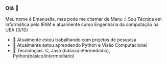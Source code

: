 ### Olá 👋
Meu nome é Emanuelle, mas pode me chamar de Manu :) Sou Técnica em Informática pelo IFAM e atualmente curso Engenharia da computação na UEA (3/10)
- 🔭 Atualmente estou trabalhando com projetos de pesquisa
- 🌱 Atualmente estou aprendendo Python e Visão Computacional
- 👯 Tecnologias: C, Java (básico/intermediário), Python(básico/intermediário)
